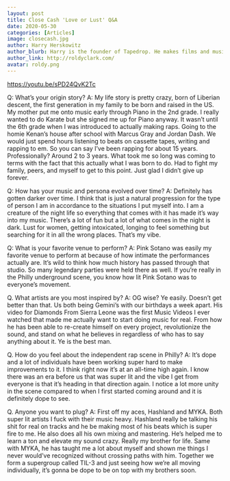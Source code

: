 ```yaml
---
layout: post
title: Close Cash 'Love or Lust' Q&A
date: 2020-05-30
categories: [Articles]
image: closecash.jpg
author: Harry Herskowitz
author_blurb: Harry is the founder of Tapedrop. He makes films and music under the alias Roldy Clark.
author_link: http://roldyclark.com/
avatar: roldy.png
---
```


https://youtu.be/sPD24QvK2Tc

Q: What’s your origin story?
A: My life story is pretty crazy, born of Liberian descent, the first generation in my family to be born and raised in the US. My mother put me onto music early through Piano in the 2nd grade. I really wanted to do Karate but she signed me up for Piano anyway. It wasn’t until the 6th grade when I was introduced to actually making raps. Going to the homie Kenan’s house after school with Marcus Gray and Jordan Dash. We would just spend hours listening to beats on cassette tapes, writing and rapping to em. So you can say I’ve been rapping for about 15 years. Professionally? Around 2 to 3 years. What took me so long was coming to terms with the fact that this actually what I was born to do. Had to fight my family, peers, and myself to get to this point. Just glad I didn’t give up forever.

Q: How has your music and persona evolved over time?
A: Definitely has gotten darker over time. I think that is just a natural progression for the type of person I am in accordance to the situations I put myself into. I am a creature of the night life so everything that comes with it has made it’s way into my music. There’s a lot of fun but a lot of what comes in the night is dark. Lust for women, getting intoxicated, longing to feel something but searching for it in all the wrong places. That’s my vibe.

Q: What is your favorite venue to perform?
A: Pink Sotano was easily my favorite venue to perform at because of how intimate the performances actually are. It’s wild to think how much history has passed through that studio. So many legendary parties were held there as well. If you’re really in the Philly underground scene, you know how lit Pink Sotano was to everyone’s movement.

Q. What artists are you most inspired by?
A: OG wise? Ye easily. Doesn’t get better than that. Us both being Gemini’s with our birthdays a week apart. His video for Diamonds From Sierra Leone was the first Music Videos I ever watched that made me actually want to start doing music for real. From how he has been able to re-create himself on every project, revolutionize the sound, and stand on what he believes in regardless of who has to say anything about it. Ye is the best man.

Q. How do you feel about the independent rap scene in Philly?
A: It’s dope and a lot of individuals have been working super hard to make improvements to it. I think right now it’s at an all-time high again. I know there was an era before us that was super lit and the vibe I get from everyone is that it’s heading in that direction again. I notice a lot more unity in the scene compared to when I first started coming around and it is definitely dope to see.

Q. Anyone you want to plug?
A: First off my aces, Hashland and MYKA. Both super lit artists I fuck with their music heavy. Hashland really be talking his shit for real on tracks and he be making most of his beats which is super fire to me. He also does all his own mixing and mastering. He’s helped me to learn a ton and elevate my sound crazy. Really my brother for life. Same with MYKA, he has taught me a lot about myself and shown me things I never would’ve recognized without crossing paths with him. Together we form a supergroup called TIL-3 and just seeing how we’re all moving individually, it’s gonna be dope to be on top with my brothers soon.
